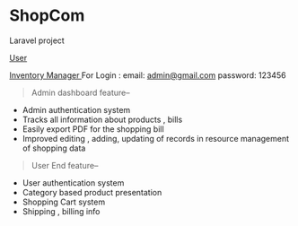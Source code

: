 
# ShopCom

Laravel project

[User ](https://bit.ly/34epnU4) 

[Inventory Manager ](https://bit.ly/2YAICWt) For Login : email: admin@gmail.com  password: 123456


>Admin dashboard feature– 

* Admin authentication system 
* Tracks all information about products , bills
* Easily export PDF for the shopping bill
* Improved editing , adding, updating of records in resource management of shopping data



>User End feature– 

* User authentication system
*	Category based product presentation
* Shopping Cart system 
*	Shipping , billing info 
